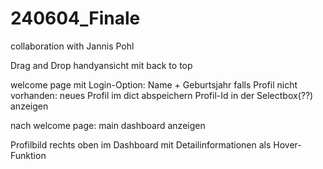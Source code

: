 # 240604_Finale
collaboration with Jannis Pohl

Drag and Drop
handyansicht mit back to top

welcome page mit Login-Option: Name + Geburtsjahr
falls Profil nicht vorhanden: neues Profil im dict abspeichern
Profil-Id in der Selectbox(??) anzeigen

nach welcome page: main dashboard anzeigen

Profilbild rechts oben im Dashboard mit Detailinformationen als Hover-Funktion